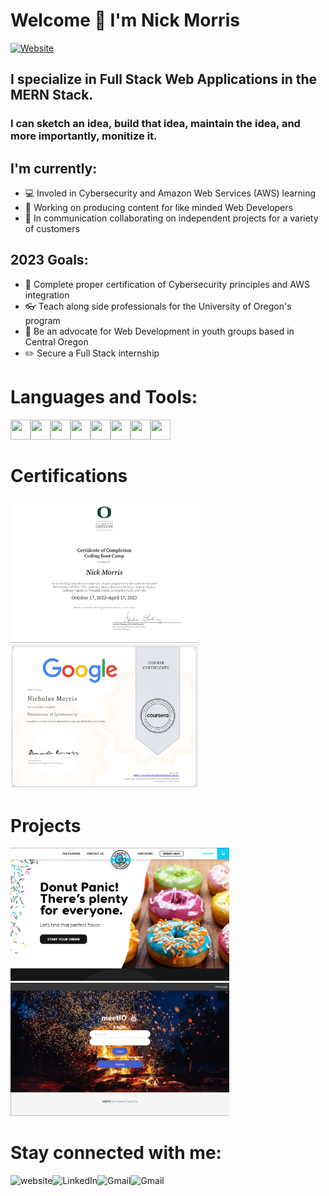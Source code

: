# Welcome 👋 I'm Nick Morris

[![Website](https://img.shields.io/website?label=portfolio&style=for-the-badge&url=https%3A%2F%2Fcodestackr.com)](https://morralytics-portfolio.herokuapp.com/)

## I specialize in Full Stack Web Applications in the MERN Stack. 
### I can sketch an idea, build that idea, maintain the idea, and more importantly, monitize it.

## I'm currently:
- 💻 Involed in Cybersecurity and Amazon Web Services (AWS) learning
- 🌱 Working on producing content for like minded Web Developers
- 🍵 In communication collaborating on independent projects for a variety of customers

## 2023 Goals:
- 📒 Complete proper certification of Cybersecurity principles and AWS integration
- 👓 Teach along side professionals for the University of Oregon's program
- 🌄 Be an advocate for Web Development in youth groups based in Central Oregon
- ✏️ Secure a Full Stack internship

# Languages and Tools:
<img align="left" height="32" width="32" src="https://ico.now.sh/javascript/aaa"/> 
<img align="left" height="32" width="32" src="https://ico.now.sh/html5/aaa"/> 
<img align="left" height="32" width="32" src="https://ico.now.sh/css3/aaa"/> 
<img align="left" height="32" width="32" src="https://ico.now.sh/python/aaa"/> 
<img align="left" height="32" width="32" src="https://ico.now.sh/react/aaa"/> 
<img align="left" height="32" width="32" src="https://ico.now.sh/nodedotjs/aaa"/> 
<img align="left" height="32" width="32" src="https://ico.now.sh/mysql/aaa"/> 
<img align="left" height="32" width="32" src="https://ico.now.sh/amazonaws/aaa"/> 
<br /><br />

# Certifications
<img src="./src/images/UOCertification.png" width="300">
<img src="./src/images/CybersecurityCertification.png" width="300">

# Projects
[<img src="./src/images/GlazedAndConfused.png" width="350">](https://glazed-and-confused-app.herokuapp.com/)
[<img src="./src/images/MeetIOProject.png" width="350">](https://meetio.herokuapp.com/)

# Stay connected with me:
[<img align="left" alt="website" src="https://img.shields.io/badge/website-343434?style=for-the-badge&logo=About.me&logoColor=white" />](https://morralytics-portfolio.herokuapp.com/)
[<img align="left" alt="LinkedIn" src="https://img.shields.io/badge/LinkedIn-0077B5?style=for-the-badge&logo=linkedin&logoColor=white" />](https://www.linkedin.com/in/nick-morris-morralytics/)
[<img align="left" alt="Gmail" src="https://img.shields.io/badge/Gmail-D14836?style=for-the-badge&logo=gmail&logoColor=white" />](mailto:nicholasmorris2599@gmail.com)
[<img align="left" alt="Gmail" src="https://img.shields.io/badge/TikTok-000000?style=for-the-badge&logo=tiktok&logoColor=white" />](https://www.tiktok.com/@morralytics?is_from_webapp=1&sender_device=pc)
